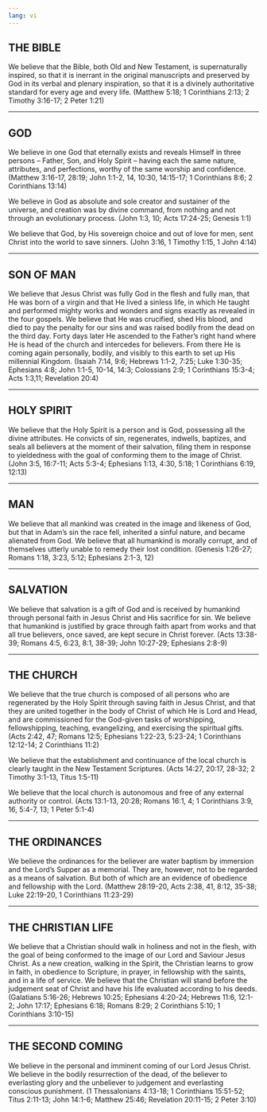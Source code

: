 ```yaml
---
lang: vi
---
```


## THE BIBLE
We believe that the Bible, both Old and New Testament, is supernaturally inspired, so that it is inerrant in the original manuscripts and preserved by God in its verbal and plenary inspiration, so that it is a divinely authoritative standard for every age and every life. (Matthew 5:18; 1 Corinthians 2:13; 2 Timothy 3:16-17; 2 Peter 1:21)

---

## GOD
We believe in one God that eternally exists and reveals Himself in three persons – Father, Son, and Holy Spirit – having each the same nature, attributes, and perfections, worthy of the same worship and confidence. (Matthew 3:16-17, 28:19; John 1:1-2, 14, 10:30, 14:15-17; 1 Corinthians 8:6; 2 Corinthians 13:14)

We believe in God as absolute and sole creator and sustainer of the universe, and creation was by divine command, from nothing and not through an evolutionary process. (John 1:3, 10; Acts 17:24-25; Genesis 1:1)

We believe that God, by His sovereign choice and out of love for men, sent Christ into the world to save sinners. (John 3:16, 1 Timothy 1:15, 1 John 4:14)

---

## SON OF MAN
We believe that Jesus Christ was fully God in the flesh and fully man, that He was born of a virgin and that He lived a sinless life, in which He taught and performed mighty works and wonders and signs exactly as revealed in the four gospels. We believe that He was crucified, shed His blood, and died to pay the penalty for our sins and was raised bodily from the dead on the third day. Forty days later He ascended to the Father’s right hand where He is head of the church and intercedes for believers. From there He is coming again personally, bodily, and visibly to this earth to set up His millennial Kingdom. (Isaiah 7:14, 9:6; Hebrews 1:1-2, 7:25; Luke 1:30-35; Ephesians 4:8; John 1:1-5, 10-14, 14:3; Colossians 2:9; 1 Corinthians 15:3-4; Acts 1:3,11; Revelation 20:4)

---

## HOLY SPIRIT
We believe that the Holy Spirit is a person and is God, possessing all the divine attributes. He convicts of sin, regenerates, indwells, baptizes, and seals all believers at the moment of their salvation, filing them in response to yieldedness with the goal of conforming them to the image of Christ. (John 3:5, 16:7-11; Acts 5:3-4; Ephesians 1:13, 4:30, 5:18; 1 Corinthians 6:19, 12:13)

---

## MAN
We believe that all mankind was created in the image and likeness of God, but that in Adam’s sin the race fell, inherited a sinful nature, and became alienated from God. We believe that all humankind is morally corrupt, and of themselves utterly unable to remedy their lost condition. (Genesis 1:26-27; Romans 1:18, 3:23, 5:12; Ephesians 2:1-3, 12)

---

## SALVATION
We believe that salvation is a gift of God and is received by humankind through personal faith in Jesus Christ and His sacrifice for sin. We believe that humankind is justified by grace through faith apart from works and that all true believers, once saved, are kept secure in Christ forever. (Acts 13:38-39; Romans 4:5, 6:23, 8:1, 38-39; John 10:27-29; Ephesians 2:8-9)

---

## THE CHURCH
We believe that the true church is composed of all persons who are regenerated by the Holy Spirit through saving faith in Jesus Christ, and that they are united together in the body of Christ of which He is Lord and Head, and are commissioned for the God-given tasks of worshipping, fellowshipping, teaching, evangelizing, and exercising the spiritual gifts. (Acts 2:42, 47; Romans 12:5; Ephesians 1:22-23, 5:23-24; 1 Corinthians 12:12-14; 2 Corinthians 11:2)

We believe that the establishment and continuance of the local church is clearly taught in the New Testament Scriptures. (Acts 14:27, 20:17, 28-32; 2 Timothy 3:1-13, Titus 1:5-11)

We believe that the local church is autonomous and free of any external authority or control. (Acts 13:1-13, 20:28; Romans 16:1, 4; 1 Corinthians 3:9, 16, 5:4-7, 13; 1 Peter 5:1-4)

---

## THE ORDINANCES
We believe the ordinances for the believer are water baptism by immersion and the Lord’s Supper as a memorial. They are, however, not to be regarded as a means of salvation. But both of which are an evidence of obedience and fellowship with the Lord. (Matthew 28:19-20, Acts 2:38, 41, 8:12, 35-38; Luke 22:19-20, 1 Corinthians 11:23-29)

---

## THE CHRISTIAN LIFE
We believe that a Christian should walk in holiness and not in the flesh, with the goal of being conformed to the image of our Lord and Saviour Jesus Christ. As a new creation, walking in the Spirit, the Christian learns to grow in faith, in obedience to Scripture, in prayer, in fellowship with the saints, and in a life of service. We believe that the Christian will stand before the judgement seat of Christ and have his life evaluated according to his deeds. (Galatians 5:16-26; Hebrews 10:25; Ephesians 4:20-24; Hebrews 11:6, 12:1-2; John 17:17; Ephesians 6:18; Romans 8:29; 2 Corinthians 5:10; 1 Corinthians 3:10-15)

---

## THE SECOND COMING
We believe in the personal and imminent coming of our Lord Jesus Christ. We believe in the bodily resurrection of the dead, of the believer to everlasting glory and the unbeliever to judgement and everlasting conscious punishment. (1 Thessalonians 4:13-18; 1 Corinthians 15:51-52; Titus 2:11-13; John 14:1-6; Matthew 25:46; Revelation 20:11-15; 2 Peter 3:10)
